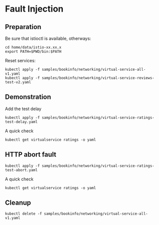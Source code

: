 # Fault Injection

## Preparation

Be sure that istioctl is available, otherways:

```
cd home/data/istio-xx.xx.x
export PATH=$PWD/bin:$PATH
```

Reset services:

```
kubectl apply -f samples/bookinfo/networking/virtual-service-all-v1.yaml
kubectl apply -f samples/bookinfo/networking/virtual-service-reviews-test-v2.yaml
```

## Demonstration

Add the test delay

```
kubectl apply -f samples/bookinfo/networking/virtual-service-ratings-test-delay.yaml
```

A quick check

```
kubectl get virtualservice ratings -o yaml
```

## HTTP abort fault

```
kubectl apply -f samples/bookinfo/networking/virtual-service-ratings-test-abort.yaml
```

A quick check

```
kubectl get virtualservice ratings -o yaml
```


## Cleanup

```
kubectl delete -f samples/bookinfo/networking/virtual-service-all-v1.yaml
```
